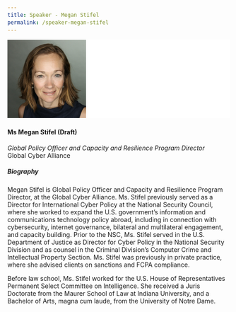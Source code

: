 ```yaml
---
title: Speaker - Megan Stifel
permalink: /speaker-megan-stifel
---
```


![Megan Stifel](/images/speakers/Megan-Stifel.jpg)

#### **Ms Megan Stifel (Draft)**

*Global Policy Officer and Capacity and Resilience Program Director*  
Global Cyber Alliance

##### **Biography**

Megan Stifel is Global Policy Officer and Capacity and Resilience Program Director, at the Global Cyber Alliance. Ms. Stifel previously served as a Director for International Cyber Policy at the National Security Council, where she worked to expand the U.S. government’s information and communications technology policy abroad, including in connection with cybersecurity, internet governance, bilateral and multilateral engagement, and capacity building. Prior to the NSC, Ms. Stifel served in the U.S. Department of Justice as Director for Cyber Policy in the National Security Division and as counsel in the Criminal Division’s Computer Crime and Intellectual Property Section. Ms. Stifel was previously in private practice, where she advised clients on sanctions and FCPA compliance.

Before law school, Ms. Stifel worked for the U.S. House of Representatives Permanent Select Committee on Intelligence. She received a Juris Doctorate from the Maurer School of Law at Indiana University, and a Bachelor of Arts, magna cum laude, from the University of Notre Dame.